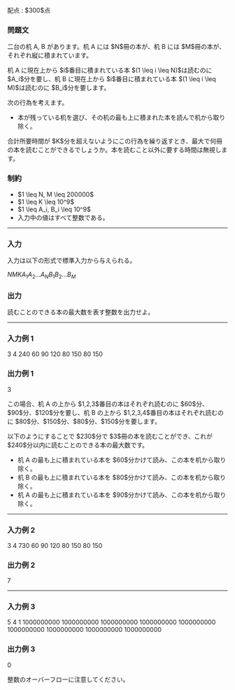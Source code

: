 
<div>

<span>

<span>

<p>
配点 : $300$点
</p>

<div>

<section>

### **問題文**

<p>
二台の机 A, B があります。机 A には $N$冊の本が、机 B には $M$冊の本が、それぞれ縦に積まれています。
</p>

<p>
机 A に現在上から $i$番目に積まれている本 $(1 \leq i \leq N)$は読むのに $A_i$分を要し、机 B に現在上から $i$番目に積まれている本 $(1 \leq i \leq M)$は読むのに $B_i$分を要します。
</p>

<p>
次の行為を考えます。
</p>

<ul>

<li>
本が残っている机を選び、その机の最も上に積まれた本を読んで机から取り除く。
</li>

</ul>

<p>
合計所要時間が $K$分を超えないようにこの行為を繰り返すとき、最大で何冊の本を読むことができるでしょうか。本を読むこと以外に要する時間は無視します。
</p>

</section>

</div>

<div>

<section>

### **制約**

<ul>

<li>
$1 \leq N, M \leq 200000$
</li>

<li>
$1 \leq K \leq 10^9$
</li>

<li>
$1 \leq A_i, B_i \leq 10^9$
</li>

<li>
入力中の値はすべて整数である。
</li>

</ul>

</section>

</div>

---

<div>

<div>

<section>

### **入力**

<p>
入力は以下の形式で標準入力から与えられる。
</p>

<div>

$N$$M$$K$$A_1$$A_2$$\ldots$$A_N$$B_1$$B_2$$\ldots$$B_M$
</div>

</section>

</div>

<div>

<section>

### **出力**

<p>
読むことのできる本の最大数を表す整数を出力せよ。
</p>

</section>

</div>

</div>

---

<div>

<section>

### **入力例 1**

<div>

3 4 240
60 90 120
80 150 80 150

</div>

</section>

</div>

<div>

<section>

### **出力例 1**

<div>

3

</div>

<p>
この場合、机 A の上から $1,2,3$番目の本はそれぞれ読むのに $60$分、$90$分、$120$分を要し、机 B の上から $1,2,3,4$番目の本はそれぞれ読むのに $80$分、$150$分、$80$分、$150$分を要します。
</p>

<p>
以下のようにすることで $230$分で $3$冊の本を読むことができ、これが $240$分以内に読むことのできる本の最大数です。
</p>

<ul>

<li>
机 A の最も上に積まれている本を $60$分かけて読み、この本を机から取り除く。
</li>

<li>
机 B の最も上に積まれている本を $80$分かけて読み、この本を机から取り除く。
</li>

<li>
机 A の最も上に積まれている本を $90$分かけて読み、この本を机から取り除く。
</li>

</ul>

</section>

</div>

---

<div>

<section>

### **入力例 2**

<div>

3 4 730
60 90 120
80 150 80 150

</div>

</section>

</div>

<div>

<section>

### **出力例 2**

<div>

7

</div>

</section>

</div>

---

<div>

<section>

### **入力例 3**

<div>

5 4 1
1000000000 1000000000 1000000000 1000000000 1000000000
1000000000 1000000000 1000000000 1000000000

</div>

</section>

</div>

<div>

<section>

### **出力例 3**

<div>

0

</div>

<p>
整数のオーバーフローに注意してください。
</p>

</section>

</div>

</span>

</span>

</div>
